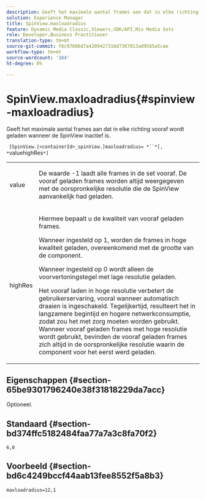 ```yaml
---
description: Geeft het maximale aantal frames aan dat in elke richting vooraf wordt geladen wanneer de SpinView inactief is.
solution: Experience Manager
title: SpinView.maxloadradius
feature: Dynamic Media Classic,Viewers,SDK/API,Mix Media Sets
role: Developer,Business Practitioner
translation-type: tm+mt
source-git-commit: f6c97606d7a4209427316d7367013ad9585a5cae
workflow-type: tm+mt
source-wordcount: '164'
ht-degree: 0%

---
```



# SpinView.maxloadradius{#spinview-maxloadradius}

Geeft het maximale aantal frames aan dat in elke richting vooraf wordt geladen wanneer de SpinView inactief is.

` [SpinView.|<containerId>_spinView.]maxloadradius= *``*[, *`valuehighRes`*]`

<table id="table_06BEA037FA82467CAA88D1CA62AE972E"> 
 <tbody> 
  <tr> 
   <td colname="col1"> <p> <span class="codeph"><span class="varname"> value</span></span> </p> </td> 
   <td colname="col2"> <p> De waarde <span class="codeph"> -1</span> laadt alle frames in de set vooraf. De vooraf geladen frames worden altijd weergegeven met de oorspronkelijke resolutie die de SpinView aanvankelijk had geladen. </p> </td> 
  </tr> 
  <tr> 
   <td colname="col1"> <p><span class="codeph"><span class="varname"> highRes</span></span> </p> </td> 
   <td colname="col2"> <p> Hiermee bepaalt u de kwaliteit van vooraf geladen frames. </p> <p>Wanneer ingesteld op <span class="codeph"> 1</span>, worden de frames in hoge kwaliteit geladen, overeenkomend met de grootte van de component. </p> <p>Wanneer ingesteld op <span class="codeph"> 0</span> wordt alleen de voorvertoningstegel met lage resolutie geladen. </p> <p>Het vooraf laden in hoge resolutie verbetert de gebruikerservaring, vooral wanneer automatisch draaien is ingeschakeld. Tegelijkertijd, resulteert het in langzamere begintijd en hogere netwerkconsumptie, zodat zou het met zorg moeten worden gebruikt. Wanneer vooraf geladen frames met hoge resolutie wordt gebruikt, bevinden de vooraf geladen frames zich altijd in de oorspronkelijke resolutie waarin de component voor het eerst werd geladen. </p> </td> 
  </tr> 
 </tbody> 
</table>

## Eigenschappen {#section-65be9301796240e38f31818229da7acc}

Optioneel.

## Standaard {#section-bd374ffc5182484faa77a7a3c8fa70f2}

`6,0`

## Voorbeeld {#section-bd6c4249bccf44aab13fee8552f5a8b3}

`maxloadradius=12,1`
